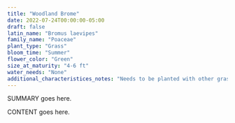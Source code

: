 ```yaml
---
title: "Woodland Brome"
date: 2022-07-24T00:00:00-05:00
draft: false
latin_name: "Bromus laevipes"
family_name: "Poaceae"
plant_type: "Grass"
bloom_time: "Summer"
flower_color: "Green"
size_at_maturity: "4-6 ft"
water_needs: "None"
additional_characteristices_notes: "Needs to be planted with other grasses."
---
```


SUMMARY goes here.

<!--more-->

CONTENT goes here.